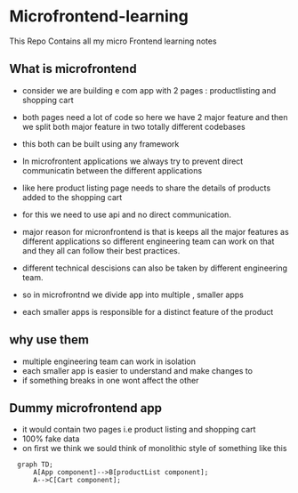 # Microfrontend-learning
This Repo Contains all my micro Frontend learning notes

## What is microfrontend

- consider we are building e com app with 2 pages : productlisting and shopping cart
- both pages need a lot of code so here we have 2 major feature and then we split both major feature in two totally different codebases
- this both can be built using any framework 
- In microfrontent applications we always try to prevent direct communicatin between the different applications 
- like here product listing page needs to share the details of products added to the shopping cart
- for this we need to use api and no direct communication.
- major reason for micronfrontend is that is keeps all the major features as different applications so different engineering team can work on that and they all can follow their best practices.
- different technical descisions can also be taken by different engineering team.

- so in microfrontnd we divide app into multiple , smaller apps
- each smaller apps is responsible for a distinct feature of the product

## why use them

- multiple engineering team can work in isolation
- each smaller app is easier to understand and make changes to 
- if something breaks in one wont affect the other

## Dummy microfrontend app

- it would contain two pages i.e product listing and shopping cart
- 100% fake data
- on first we think we sould think of monolithic style of something like this 


```mermaid
  graph TD;
      A[App component]-->B[productList component];
      A-->C[Cart component];
```